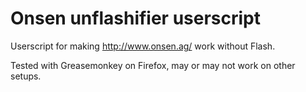 # Onsen unflashifier userscript
Userscript for making http://www.onsen.ag/ work without Flash.

Tested with Greasemonkey on Firefox, may or may not work on other setups.